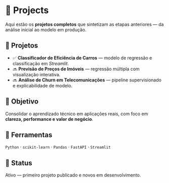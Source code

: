 # 🚀 Projects
Aqui estão os **projetos completos** que sintetizam as etapas anteriores — da análise inicial ao modelo em produção.

## 📘 Projetos
- ✅ **Classificador de Eficiência de Carros** — modelo de regressão e classificação em *Streamlit*.
- 🔜 **Previsão de Preços de Imóveis** — regressão múltipla com visualização interativa.
- 🔜 **Análise de Churn em Telecomunicações** — pipeline supervisionado e explicabilidade de modelo.

## 🎯 Objetivo
Consolidar o aprendizado técnico em aplicações reais, com foco em **clareza, performance e valor de negócio**.

## 🧠 Ferramentas
`Python` · `scikit-learn` · `Pandas` · `FastAPI` · `Streamlit`

## 🚧 Status
Ativo — primeiro projeto publicado e novos em desenvolvimento.
